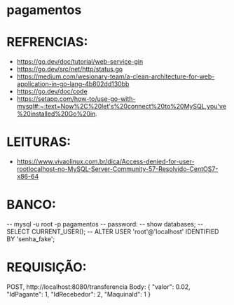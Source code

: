 # pagamentos

# REFRENCIAS:
- https://go.dev/doc/tutorial/web-service-gin
- https://go.dev/src/net/http/status.go
- https://medium.com/wesionary-team/a-clean-architecture-for-web-application-in-go-lang-4b802dd130bb
- https://go.dev/doc/code
- https://setapp.com/how-to/use-go-with-mysql#:~:text=Now%2C%20let's%20connect%20to%20MySQL,you've%20installed%20Go%20in.


# LEITURAS:
- https://www.vivaolinux.com.br/dica/Access-denied-for-user-rootlocalhost-no-MySQL-Server-Community-57-Resolvido-CentOS7-x86-64


# BANCO:
-- mysql -u root -p pagamentos
  -- password: 
-- show databases;
-- SELECT CURRENT_USER();
-- ALTER USER 'root'@'localhost' IDENTIFIED BY 'senha_fake';

# REQUISIÇÃO:
POST, http://localhost:8080/transferencia
Body:
{
    "valor": 0.02,
    "IdPagante": 1,
    "IdRecebedor": 2,
    "MaquinaId": 1
}
